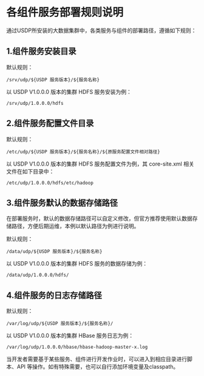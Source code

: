 # 各组件服务部署规则说明

通过USDP所安装的大数据集群中，各类服务与组件的部署路径，遵循如下规则：

## 1.组件服务安装目录

默认规则：

~~~shell
/srv/udp/${USDP 服务版本}/${服务名称}
~~~

以 USDP V1.0.0.0 版本的集群 HDFS 服务安装为例：

~~~shell
/srv/udp/1.0.0.0/hdfs
~~~

## 2.组件服务配置文件目录

默认规则：

~~~shell
/etc/udp/${USDP 服务版本}/${服务名称}/${原服务配置文件相对路径}
~~~

以 USDP V1.0.0.0 版本的集群 HDFS 服务配置文件为例，其 core-site.xml 相关文件在如下目录中：

~~~shell
/etc/udp/1.0.0.0/hdfs/etc/hadoop
~~~

## 3.组件服务默认的数据存储路径

在部署服务时，默认的数据存储路径可以自定义修改，但官方推荐使用默认数据存储路径，方便后期运维，本例以默认路径为例进行说明。

默认规则：

~~~shell
/data/udp/${USDP 服务版本}/${服务名称}
~~~

以 USDP V1.0.0.0 版本的集群 HDFS 服务的数据存储为例：

~~~shell
/data/udp/1.0.0.0/hdfs/
~~~

## 4.组件服务的日志存储路径

默认规则：
~~~shell
/var/log/udp/${USDP 服务版本}/${服务名称}/
~~~

以 USDP V1.0.0.0 版本的集群 HBase 服务日志为例：

~~~shell
/var/log/udp/1.0.0.0/hbase/hbase-hadoop-master-x.log
~~~

当开发者需要基于某些服务、组件进行开发作业时，可以进入到相应目录进行脚本、API 等操作。如有特殊需要，也可以自行添加环境变量及classpath。
